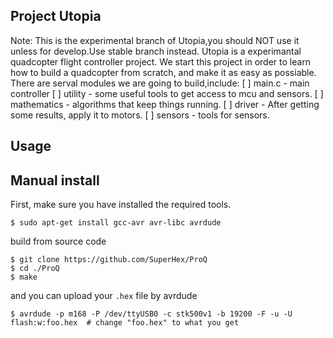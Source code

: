 Project Utopia
---

Note: This is the experimental branch of Utopia,you should NOT use it unless for develop.Use stable branch instead.
Utopia is a experimantal quadcopter flight controller project. We start this project in order to learn how to build a quadcopter from scratch, and make it as easy as possiable.
There are serval modules we are going to build,include:
[ ] main.c - main controller
    [ ] utility - some useful tools to get access to mcu and sensors.
    [ ] mathematics - algorithms that keep things running.
    [ ] driver - After getting some results, apply it to motors.
    [ ] sensors - tools for sensors.

Usage
---

## Manual install

First, make sure you have installed the required tools.
```
$ sudo apt-get install gcc-avr avr-libc avrdude
```

build from source code
```
$ git clone https://github.com/SuperHex/ProQ
$ cd ./ProQ
$ make
```

and you can upload your `.hex` file by avrdude
```
$ avrdude -p m168 -P /dev/ttyUSB0 -c stk500v1 -b 19200 -F -u -U flash:w:foo.hex  # change "foo.hex" to what you get
```

